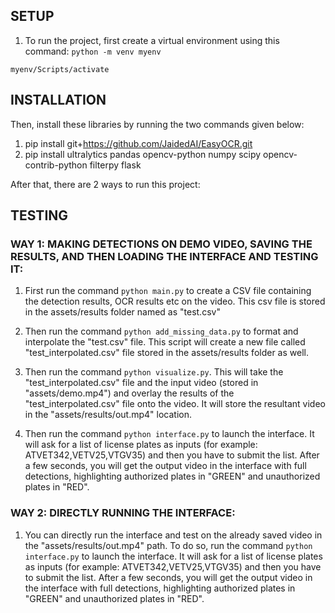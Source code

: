 ## SETUP

1. To run the project, first create a virtual environment using this command:
`python -m venv myenv`

`myenv/Scripts/activate`

## INSTALLATION

Then, install these libraries by running the two commands given below:
1. pip install git+https://github.com/JaidedAI/EasyOCR.git
2. pip install ultralytics pandas opencv-python numpy scipy opencv-contrib-python filterpy flask


After that, there are 2 ways to run this project:
 
## TESTING

### WAY 1: MAKING DETECTIONS ON DEMO VIDEO, SAVING THE RESULTS, AND THEN LOADING THE INTERFACE AND TESTING IT:

1. First run the command `python main.py` to create a CSV file containing the detection results, OCR results etc on the video. This csv file is stored in the assets/results folder named as "test.csv"

2. Then run the command `python add_missing_data.py` to format and interpolate the "test.csv" file. This script will create a new file called "test_interpolated.csv" file stored in the assets/results folder as well.

3. Then run the command `python visualize.py`. This will take the "test_interpolated.csv" file and the input video (stored in "assets/demo.mp4") and overlay the results of the "test_interpolated.csv" file onto the video. It will store the resultant video in the "assets/results/out.mp4" location.

4. Then run the command `python interface.py` to launch the interface. It will ask for a list of license plates as inputs (for example: ATVET342,VETV25,VTGV35) and then you have to submit the list. After a few seconds, you will get the output video in the interface with full detections, highlighting authorized plates in "GREEN" and unauthorized plates in "RED".


### WAY 2: DIRECTLY RUNNING THE INTERFACE:
1. You can directly run the interface and test on the already saved video in the "assets/results/out.mp4" path. To do so, run the command `python interface.py` to launch the interface. It will ask for a list of license plates as inputs (for example: ATVET342,VETV25,VTGV35) and then you have to submit the list. After a few seconds, you will get the output video in the interface with full detections, highlighting authorized plates in "GREEN" and unauthorized plates in "RED".